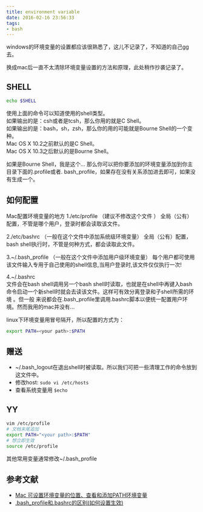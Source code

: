 ```yaml
---
title: environment variable
date: 2016-02-16 23:56:33
tags:
- bash
---
```


windows的环境变量的设置都应该很熟悉了，这儿不记录了，不知道的自己gg去。

换成mac后一直不太清除环境变量设置的方法和原理，此处稍作抄袭记录了。

## SHELL

```bash
echo $SHELL
```
使用上面的命令可以知道使用的shell类型。  
如果输出的是：csh或者是tcsh，那么你用的就是C Shell。  
如果输出的是：bash，sh，zsh，那么你的用的可能就是Bourne Shell的一个变种。  
Mac OS X 10.2之前默认的是C Shell。  
Mac OS X 10.3之后默认的是Bourne Shell。  

如果是Bourne Shell，我是这个...
那么你可以把你要添加的环境变量添加到你主目录下面的.profile或者.  bash_profile，如果存在没有关系添加进去即可，如果没有生成一个。  

## 如何配置
Mac配置环境变量的地方
1./etc/profile   （建议不修改这个文件 ）
全局（公有）配置，不管是哪个用户，登录时都会读取该文件。
 
2./etc/bashrc    （一般在这个文件中添加系统级环境变量）
全局（公有）配置，bash shell执行时，不管是何种方式，都会读取此文件。
 
3.~/.bash_profile  （一般在这个文件中添加用户级环境变量）
每个用户都可使用该文件输入专用于自己使用的shell信息,当用户登录时,该文件仅仅执行一次!

4.~/.bashrc  
文件会在bash shell调用另一个bash shell时读取，也就是在shell中再键入bash命令启动一个新shell时就会去读该文件。这样可有效分离登录和子shell所需的环境
。但一般 来说都会在.bash_profile里调用.bashrc脚本以便统一配置用户环境。然而我用的mac并没有...

linux下环境变量用冒号隔开，所以配置的方式为：

```bash
export PATH=<your path>:$PATH
```

## 赠送
* ~/.bash_logout在退出shell时被读取。所以我们可把一些清理工作的命令放到这文件中。
* 修改host: `sudo vi /etc/hosts`
* 查看系统变量用 `$echo`

## YY

```bash
vim /etc/profile
# 文档末尾追加
export PATH="<your path>:$PATH"
# 想立即生效
source /etc/profile
```
其他常用变量通常修改~/.bash_profile

## 参考文献
* [Mac 可设置环境变量的位置、查看和添加PATH环境变量](http://elf8848.iteye.com/blog/1582137)
* [.bash_profile和.bashrc的区别(如何设置生效)](http://blog.163.com/wang_hai_fei/blog/static/309020312008728333912)